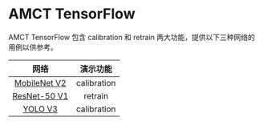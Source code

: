 # AMCT TensorFlow

AMCT TensorFlow 包含 calibration 和 retrain 两大功能，提供以下三种网络的用例以供参考。

| 网络 | 演示功能 |
| :-: | :-: |
| [MobileNet V2](./mobilenet_v2/README_zh.md) | calibration |
| [ResNet-50 V1](./resnet-50_v1/README_zh.md) | retrain |
| [YOLO V3](yolo_v3/README_zh.md) | calibration |
